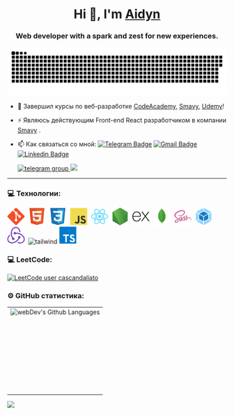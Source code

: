 
<h1 align="center">Hi 👋, I'm <a href='https://instagram.com/bashkanitto'>Aidyn</a></h1>
<h3 align="center">Web developer with a spark and zest for new experiences.</h3>


<p align="center">
 <img width="600" src="github-snake.svg" alt="snake"/>
</p>

- :seedling: Завершил курсы по веб-разработке <a href='https://www.codecademy.com/'>CodeAcademy</a>, <a href='https://smavy.vercel.app/'>Smavy</a>, <a href='https://www.udemy.com/course/javascript_full/learn/lecture/30927186#overview'>Udemy</a>!


- :zap: Являюсь действующим Front-end React разработчиком в компании <a href='https://smavy.vercel.app/'>Smavy</a> .
- :mailbox: Как связаться со мной: [![Telegram Badge](https://img.shields.io/badge/-bashkanitto-blue?style=flat&logo=Telegram&logoColor=white)](https://t.me/bashkanitto) [![Gmail Badge](https://img.shields.io/badge/-Gmail-red?style=flat&logo=Gmail&logoColor=white)](mailto:aidyn.meiramkhanuly@gmail.com) [![Linkedin Badge](https://img.shields.io/badge/-Linkedin-blue?style=flat&logoColor=white)](https://www.linkedin.com/in/aidyn-meiramkhanuly-1b900626a/) 



  <div id="badges">
  
    <a href="https://t.me/bashkanitto" target="_blank">
      <img src="https://cdn-icons-png.flaticon.com/512/2111/2111646.png" width="40" height="40" alt="telegram group" />
    </a>
    <a href='https://api.whatsapp.com/send/?phone=77055869948&text&type=phone_number&app_absent=0'><img src="[ci-whatsapp-stacked ci-md](https://github.com/Bashkanitto/Bashkanitto/assets/86559848/65978eeb-e635-49b6-9144-874e87a7ca39)" /></a>
   

</div>

---

### 💻 Технологии:

<div>
  <img src="https://github.com/devicons/devicon/blob/master/icons/git/git-original.svg" title="git" alt="git" width="40" height="40"/>&nbsp
  <img src="https://github.com/devicons/devicon/blob/master/icons/html5/html5-original.svg" title="html5" alt="html5" width="40" height="40"/>&nbsp
  <img src="https://github.com/devicons/devicon/blob/master/icons/css3/css3-original.svg" title="css" alt="css" width="40" height="40"/>&nbsp
  <img src="https://github.com/devicons/devicon/blob/master/icons/javascript/javascript-original.svg" title="javascript" alt="javascript" width="40" height="40"/>&nbsp
  <img src="https://github.com/devicons/devicon/blob/master/icons/react/react-original.svg" title="reactjs" alt="reactjs" width="40" height="40"/>&nbsp
  <img src="https://github.com/devicons/devicon/blob/master/icons/nodejs/nodejs-original.svg" title="nodejs" alt="nodejs" width="40" height="40"/>&nbsp
  <img src="https://github.com/devicons/devicon/blob/master/icons/express/express-original.svg" title="express" alt="express" width="40" height="40"/>&nbsp
  <img src="https://github.com/devicons/devicon/blob/master/icons/mongodb/mongodb-original.svg" title="mongodb" alt="mongodb" width="40" height="40"/>&nbsp
  <img src="https://github.com/devicons/devicon/blob/master/icons/sass/sass-original.svg" title="sass/scss" alt="sass/scss" width="40" height="40"/>&nbsp;
  <img src="https://github.com/devicons/devicon/blob/master/icons/webpack/webpack-original.svg" title="webpack" alt="webpack" width="40" height="40"/>&nbsp;
<img src="https://github.com/devicons/devicon/blob/master/icons/redux/redux-original.svg" title="redux" alt="redux" width="40" height="40"/>&nbsp; 
<img src="https://www.vectorlogo.zone/logos/tailwindcss/tailwindcss-icon.svg" alt="tailwind" width="40" height="40"/> </a> <a href="https://www.typescriptlang.org/" target="_blank" rel="noreferrer"> <img src="https://raw.githubusercontent.com/devicons/devicon/master/icons/typescript/typescript-original.svg" alt="typescript" width="40" height="40"/> </a> 
</div>


<!-- ### 💻 Пройденные курсы:

| Курсы                                                           | Дата              |
| ----------------------------------------------------------------| :---------------: |
| netology.ru/Старт в программировании                            | 02/2022 - 03/2022 |
| stepik.org/Основы программирования на C. Задачи.                | 02/2022 - 03/2022 |
| netology.ru/Основы верстки сайта                                | 02/2022 - 03/2022 |
| netology.ru/Первые шаги в JavaScript: создаём сайт и приложение | 02/2022 - 03/2022 |
| stepik.org/Веб-разработка для начинающих: HTML и CSS            | 02/2022 - 03/2022 |
| stepik.org/JavaScript для начинающих                            | 01/2023 - 01/2023 |
| stepik.org/Web-технологии: начальный уровень                    | 01/2023 - 01/2023 |
| practicum.yandex/Факультет Веб разработки                       | 05/2022 - xx/2023 |

--- -->

### 💻 LeetCode:

[![LeetCode user cascandaliato](https://img.shields.io/badge/dynamic/json?style=for-the-badge&labelColor=black&color=%23ffa116&label=Solved&query=solvedOverTotal&url=https%3A%2F%2Fleetcode-badge.vercel.app%2Fapi%2Fusers%bashkanitto&logo=leetcode&logoColor=yellow)](https://leetcode.com/cascandaliato/)
### ⚙️ GitHub статистика:

<table>
  <tr>
    <td>
      <img height="195px" align="right" alt="webDev's Github Languages" src="https://github-readme-stats-sigma-five.vercel.app/api/top-langs/?username=bashkanitto&layout=compact&theme=vision-friendly-dark" />
    </td>
  </tr>
</table>

<a href="https://visitorbadge.io/status?path=bashkanitto"><img src="https://api.visitorbadge.io/api/visitors?path=bashkanitto&label=Visitors&labelColor=%23697689&countColor=%2337d67a" /></a>

